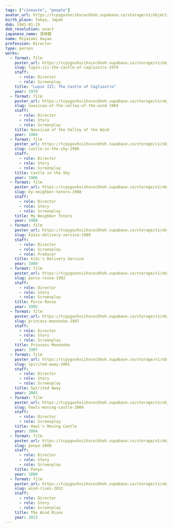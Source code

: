 ```yaml
---
tags: ["cineaste", "people"]
avatar_url: https://tcpyguvhxiihxcocbhoh.supabase.co/storage/v1/object/public/godzilla-cineaste-public/content/people/miyazaki-hayao/miyazaki-hayao.jpg?t=2024-04-01T19%3A16%3A12.270Z
birth_place: Tokyo, Japan
dob: 1941-01-15
dob_resolution: exact
japanese_name: 宮崎駿
name: Miyazaki Hayao
profession: Director
type: person
works:
  - format: film
    poster_url: https://tcpyguvhxiihxcocbhoh.supabase.co/storage/v1/object/public/godzilla-cineaste-public/content/films/lupin-iii-the-castle-of-cagliostro-1979/posters/lupin-the-third-the-castle-of-cagliostro-1979.jpg
    slug: lupin-iii-the-castle-of-cagliostro-1979
    staff:
      - role: Director
      - role: Screenplay
    title: "Lupin III: The Castle of Cagliostro"
    year: 1979
  - format: film
    poster_url: https://tcpyguvhxiihxcocbhoh.supabase.co/storage/v1/object/public/godzilla-cineaste-public/content/films/nausicaa-of-the-valley-of-the-wind-1984/posters/nausicaa-of-the-valley-of-the-wind-1984.jpg
    slug: nausicaa-of-the-valley-of-the-wind-1984
    staff:
      - role: Director
      - role: Story
      - role: Screenplay
    title: Nausicaä of the Valley of the Wind
    year: 1984
  - format: film
    poster_url: https://tcpyguvhxiihxcocbhoh.supabase.co/storage/v1/object/public/godzilla-cineaste-public/content/films/castle-in-the-sky-1986/posters/castle-in-the-sky-1986.jpg
    slug: castle-in-the-sky-1986
    staff:
      - role: Director
      - role: Story
      - role: Screenplay
    title: Castle in the Sky
    year: 1986
  - format: film
    poster_url: https://tcpyguvhxiihxcocbhoh.supabase.co/storage/v1/object/public/godzilla-cineaste-public/content/films/my-neighbor-totoro-1988/posters/my-neighbor-totoro-1988.jpg
    slug: my-neighbor-totoro-1988
    staff:
      - role: Director
      - role: Story
      - role: Screenplay
    title: My Neighbor Totoro
    year: 1988
  - format: film
    poster_url: https://tcpyguvhxiihxcocbhoh.supabase.co/storage/v1/object/public/godzilla-cineaste-public/content/films/kikis-delivery-service-1989/posters/kikis-delivery-service-1989.jpg
    slug: kikis-delivery-service-1989
    staff:
      - role: Director
      - role: Screenplay
      - role: Producer
    title: Kiki's Delivery Service
    year: 1989
  - format: film
    poster_url: https://tcpyguvhxiihxcocbhoh.supabase.co/storage/v1/object/public/godzilla-cineaste-public/content/films/porco-rosso-1992/posters/porco-rosso-1992.jpg
    slug: porco-rosso-1992
    staff:
      - role: Director
      - role: Story
      - role: Screenplay
    title: Porco Rosso
    year: 1992
  - format: film
    poster_url: https://tcpyguvhxiihxcocbhoh.supabase.co/storage/v1/object/public/godzilla-cineaste-public/content/films/princess-mononoke-1997/posters/princess-mononoke-1997.jpg
    slug: princess-mononoke-1997
    staff:
      - role: Director
      - role: Story
      - role: Screenplay
    title: Princess Mononoke
    year: 1997
  - format: film
    poster_url: https://tcpyguvhxiihxcocbhoh.supabase.co/storage/v1/object/public/godzilla-cineaste-public/content/films/spirited-away-2001/posters/spirited-away-2001.jpg
    slug: spirited-away-2001
    staff:
      - role: Director
      - role: Story
      - role: Screenplay
    title: Spirited Away
    year: 2001
  - format: film
    poster_url: https://tcpyguvhxiihxcocbhoh.supabase.co/storage/v1/object/public/godzilla-cineaste-public/content/films/howls-moving-castle-2004/posters/howls-moving-castle-2004.jpg
    slug: howls-moving-castle-2004
    staff:
      - role: Director
      - role: Screenplay
    title: Howl's Moving Castle
    year: 2004
  - format: film
    poster_url: https://tcpyguvhxiihxcocbhoh.supabase.co/storage/v1/object/public/godzilla-cineaste-public/content/films/ponyo-2008/posters/ponyo-2008.jpg
    slug: ponyo-2008
    staff:
      - role: Director
      - role: Story
      - role: Screenplay
    title: Ponyo
    year: 2008
  - format: film
    poster_url: https://tcpyguvhxiihxcocbhoh.supabase.co/storage/v1/object/public/godzilla-cineaste-public/content/films/wind-rises-2013/posters/wind-rises-2013.jpg
    slug: wind-rises-2013
    staff:
      - role: Director
      - role: Story
      - role: Screenplay
    title: The Wind Rises
    year: 2013
---
```

